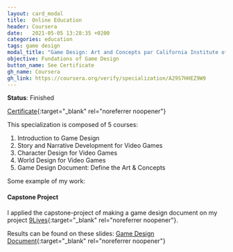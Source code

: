 ```yaml
---
layout: card_modal
title:  Online Education
header: Coursera 
date:   2021-05-05 13:28:35 +0200
categories: education
tags: game design
modal_title: "Game Design: Art and Concepts par California Institute of the Arts"
objective: Fundations of Game Design
button_name: See Certificate
gh_name: Coursera
gh_link: https://coursera.org/verify/specialization/A29S7HHEZ9W9
---
```


__Status__: Finished

[Certificate](https://coursera.org/verify/specialization/A29S7HHEZ9W9){:target="_blank" rel="noreferrer noopener"}

This specialization is composed of 5 courses:
1. Introduction to Game Design 
2. Story and Narrative Development for Video Games
3. Character Design for Video Games
4. World Design for Video Games
5. Game Design Document: Define the Art & Concepts

Some example of my work: 

#### Capstone Project

I applied the capstone-project of making a game design document on my project [9Lives](./projects_cpp.md){:target="_blank" rel="noreferrer noopener"}. 

Results can be found on these slides: [Game Design Document](https://drive.google.com/file/d/1O0Ac06Ke82EVLZGDs-N7JoixQQ94ngwD/view?usp=sharing){:target="_blank" rel="noreferrer noopener"}